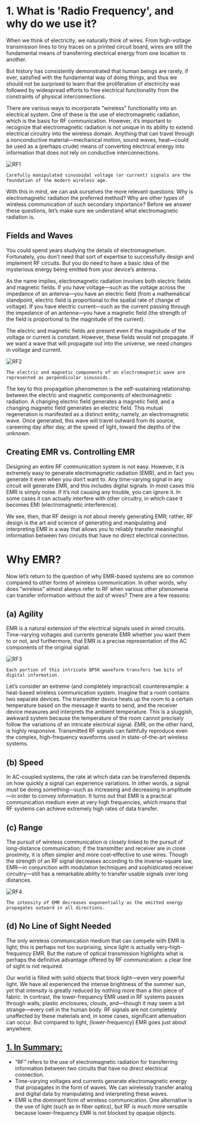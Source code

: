 # 1. What is 'Radio Frequency', and why do we use it?

When we think of electricity, we naturally think of wires. From high-voltage transmission lines to tiny traces on a printed circuit board, wires are still the fundamental means of transferring electrical energy from one location to another.

But history has consistently demonstrated that human beings are rarely, if ever, satisfied with the fundamental way of doing things, and thus we should not be surprised to learn that the proliferation of electricity was followed by widespread efforts to free electrical functionality from the constraints of physical interconnections.

There are various ways to incorporate “wireless” functionality into an electrical system. One of these is the use of electromagnetic radiation, which is the basis for RF communication. However, it’s important to recognize that electromagnetic radiation is not unique in its ability to extend electrical circuitry into the wireless domain. Anything that can travel through a nonconductive material—mechanical motion, sound waves, heat—could be used as a (perhaps crude) means of converting electrical energy into information that does not rely on conductive interconnections.

![RF1](https://www.allaboutcircuits.com/uploads/articles/RFT_page1_1.JPG)

`Carefully manipulated sinusoidal voltage (or current) signals are the foundation of the modern wireless age.`

With this in mind, we can ask ourselves the more relevant questions: Why is electromagnetic radiation the preferred method? Why are other types of wireless communication of such secondary importance? Before we answer these questions, let’s make sure we understand what electromagnetic radiation is.

## Fields and Waves

You could spend years studying the details of electromagnetism. Fortunately, you don’t need that sort of expertise to successfully design and implement RF circuits. But you do need to have a basic idea of the mysterious energy being emitted from your device’s antenna.

As the name implies, electromagnetic radiation involves both electric fields and magnetic fields. If you have voltage—such as the voltage across the impedance of an antenna—you have an electric field (from a mathematical standpoint, electric field is proportional to the spatial rate of change of voltage). If you have electric current—such as the current passing through the impedance of an antenna—you have a magnetic field (the strength of the field is proportional to the magnitude of the current).

The electric and magnetic fields are present even if the magnitude of the voltage or current is constant. However, these fields would not propagate. If we want a wave that will propagate out into the universe, we need *changes* in voltage and current.

![RF2](https://www.allaboutcircuits.com/uploads/articles/RFT_ch1_page1_2-_CON-452_rs.jpg)

`The electric and magnetic components of an electromagnetic wave are represented as perpendicular sinusoids.`

The key to this propagation phenomenon is the self-sustaining relationship between the electric and magnetic components of electromagnetic radiation. A changing electric field generates a magnetic field, and a changing magnetic field generates an electric field. This mutual regeneration is manifested as a distinct entity, namely, an electromagnetic wave. Once generated, this wave will travel outward from its source, careening day after day, at the speed of light, toward the depths of the unknown.

## Creating EMR vs. Controlling EMR

Designing an entire RF communication system is not easy. However, it is extremely easy to generate electromagnetic radiation (EMR), and in fact you generate it even when you don’t want to. Any time-varying signal in any circuit will generate EMR, and this includes digital signals. In most cases this EMR is simply noise. If it’s not causing any trouble, you can ignore it. In some cases it can actually interfere with other circuitry, in which case it becomes EMI (electromagnetic interference).

We see, then, that RF design is not about merely generating EMR; rather, RF design is the art and science of generating and manipulating and interpreting EMR in a way that allows you to reliably transfer meaningful information between two circuits that have no direct electrical connection.

# Why EMR?
Now let’s return to the question of why EMR-based systems are so common compared to other forms of wireless communication. In other words, why does “wireless” almost always refer to RF when various other phenomena can transfer information without the aid of wires? There are a few reasons:

## (a) Agility
EMR is a natural extension of the electrical signals used in wired circuits. Time-varying voltages and currents generate EMR whether you want them to or not, and furthermore, that EMR is a precise representation of the AC components of the original signal.

![RF3](https://www.allaboutcircuits.com/uploads/articles/RFT_page1_3.JPG)

`Each portion of this intricate QPSK waveform transfers two bits of digital information.`

Let’s consider an extreme (and completely impractical) counterexample: a heat-based wireless communication system. Imagine that a room contains two separate devices. The transmitter device heats up the room to a certain temperature based on the message it wants to send, and the receiver device measures and interprets the ambient temperature. This is a sluggish, awkward system because the temperature of the room cannot precisely follow the variations of an intricate electrical signal. EMR, on the other hand, is highly responsive. Transmitted RF signals can faithfully reproduce even the complex, high-frequency waveforms used in state-of-the-art wireless systems.

## (b) Speed
In AC-coupled systems, the rate at which data can be transferred depends on how quickly a signal can experience variations. In other words, a signal must be doing something—such as increasing and decreasing in amplitude—in order to convey information. It turns out that EMR is a practical communication medium even at very high frequencies, which means that RF systems can achieve extremely high rates of data transfer.

## (c) Range
The pursuit of wireless communication is closely linked to the pursuit of long-distance communication; if the transmitter and receiver are in close proximity, it is often simpler and more cost-effective to use wires. Though the strength of an RF signal decreases according to the inverse-square law, EMR—in conjunction with modulation techniques and sophisticated receiver circuitry—still has a remarkable ability to transfer usable signals over long distances.

![RF4](https://www.allaboutcircuits.com/uploads/articles/RFT_page1_4.JPG)

`The intensity of EMR decreases exponentially as the emitted energy propagates outward in all directions.`

## (d) No Line of Sight Needed
The only wireless communication medium that can compete with EMR is light; this is perhaps not too surprising, since light is actually very-high-frequency EMR. But the nature of optical transmission highlights what is perhaps the definitive advantage offered by RF communication: a clear line of sight is not required.

Our world is filled with solid objects that block light—even very powerful light. We have all experienced the intense brightness of the summer sun, yet that intensity is greatly reduced by nothing more than a thin piece of fabric. In contrast, the lower-frequency EMR used in RF systems passes through walls, plastic enclosures, clouds, and—though it may seem a bit strange—every cell in the human body. RF signals are not completely unaffected by these materials and, in some cases, significant attenuation can occur. But compared to light, (lower-frequency) EMR goes just about anywhere.


## [1. In Summary:](https://github.com/markdown-it/markdown-it-container)

+ “RF” refers to the use of electromagnetic radiation for transferring information between two circuits that have no direct electrical connection.
+ Time-varying voltages and currents generate electromagnetic energy that propagates in the form of waves. We can wirelessly transfer analog and digital data by manipulating and interpreting these waves.
+ EMR is the dominant form of wireless communication. One alternative is the use of light (such as in fiber optics), but RF is much more versatile because lower-frequency EMR is not blocked by opaque objects.


